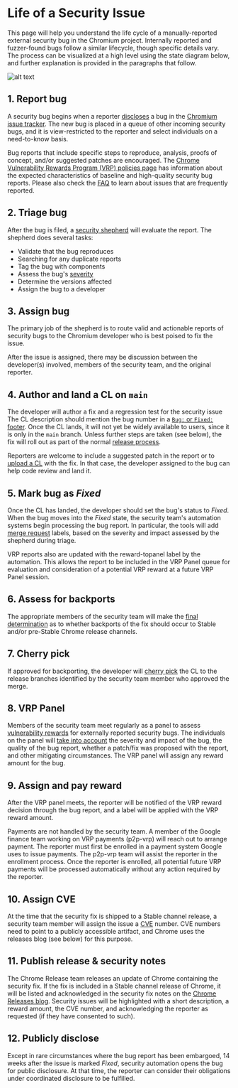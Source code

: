 # Life of a Security Issue

This page will help you understand the life cycle of a manually-reported
external security bug in the Chromium project. Internally reported and
fuzzer-found bugs follow a similar lifecycle, though specific details vary. The
process can be visualized at a high level using the state diagram below, and
further explanation is provided in the paragraphs that follow.

![alt text](life-of-a-security-issue.png "Sequence diagram of the life of a security issue")

<pre style="display:none" data-note="Source code for sequence diagram. Gitiles will not display this.">
<!--
https://mermaid.live/edit#pako:eNqNU71uwjAQfpWTh070BTJUqgKd2goBYiEdLvZBLBw79Q9thHj3OpAgklCJJUpy39_d2UfGjSCWMEffgTSnqcSdxTLTmcfgjQ5lTrb5qtB6yWWF2sOCKmP9-P-SeLDS17Cii8RtcUoHUqY6s2Kp03h-eenRklYd8rBrcL3iGLyyMTD9B756JvDqnNzpFhihn8YTmAPZazeTG_QmNdoF5dFLo78ujGt5IBx8YSygFqCaR_oORkOJckQaRP9Au2_yADrI2Jv8JZGxi1W_j1Ej5Bxso2eOfN9kd8OAfUZakLU1VJLv78mPgq0Xc5ijJnUP203rOtEnqLAGSz9oxUOEdD17IMQ85Eq6IgorQkfRxnUAHVfnBqeoZ7Q5k7mqQUjHlXEUV8gmrCQb9yLicT9mGuLQfUElZSyJr4K2GBfebOAUoaES6GkmpDeWJVtUjiasuRHLWnOWeBuoA7VXpkWd_gADszf5
-->

sequenceDiagram
	autonumber
	participant Reporter
	participant Security Team
	participant Developer

	Reporter->>Security Team: Report bug
	Security Team->>Security Team: Triage bug
	Security Team->>Developer: Assign bug

	Note over Reporter,Developer: [Consultation]

	Developer->>Developer: Author and land CL on main
	Developer->>Security Team: Mark bug as "Fixed"

	Security Team-->>Developer: Assess for backports

	Developer-->>Developer: Cherry pick

	Security Team->>Security Team: VRP Panel
	Security Team->>Reporter: Assign & pay reward
	Security Team->>Reporter: Assign CVE
	Security Team->>Security Team: Publish release & security notes

	Reporter-->>Reporter: [Publicly disclose]
</pre>

## 1. Report bug

A security bug begins when a reporter [
discloses](https://www.chromium.org/Home/chromium-security/reporting-security-bugs/)
a bug in the [Chromium issue
tracker](https://code.google.com/p/chromium/issues/entry?template=Security%20Bug).
The new bug is placed in a queue of other incoming security bugs, and it is
view-restricted to the reporter and select individuals on a need-to-know
basis.

Bug reports that include specific steps to reproduce, analysis, proofs of
concept, and/or suggested patches are encouraged. The [Chrome Vulnerability
Rewards Program (VRP) policies page](https://g.co/chrome/vrp/#report-quality)
has information about the expected characteristics of baseline and high-quality
security bug reports. Please also check the [FAQ](faq.md) to learn
about issues that are frequently reported.

## 2. Triage bug

After the bug is filed, a [security shepherd](shepherd.md) will evaluate the
report. The shepherd does several tasks:

- Validate that the bug reproduces
- Searching for any duplicate reports
- Tag the bug with components
- Assess the bug's [severity](severity-guidelines.md)
- Determine the versions affected
- Assign the bug to a developer

## 3. Assign bug

The primary job of the shepherd is to route valid and actionable reports of
security bugs to the Chromium developer who is best poised to fix the issue.

After the issue is assigned, there may be discussion between the developer(s)
involved, members of the security team, and the original reporter.

## 4. Author and land a CL on `main`

The developer will author a fix and a regression test for the security issue
The CL description should mention the bug number in a
[`Bug:` or `Fixed:` footer](../contributing.md#cl-footer-reference).
Once the CL lands, it will not yet be widely available to users, since it is
only in the `main` branch. Unless further steps are taken (see below), the fix
will roll out as part of the normal [release
process](../process/release_cycle.md).

Reporters are welcome to include a suggested patch in the report or to [upload a
CL](../contributing.md) with the fix. In that case, the developer assigned to
the bug can help code review and land it.

## 5. Mark bug as *Fixed*

Once the CL has landed, the developer should set the bug's status to *Fixed*.
When the bug moves into the *Fixed* state, the security team's automation
systems begin processing the bug report. In particular, the tools will add
[merge request](../process/merge_request.md) labels, based on the severity and
impact assessed by the shepherd during triage.

VRP reports also are updated with the reward-topanel label by the automation.
This allows the report to be included in the VRP Panel queue for
evaluation and consideration of a potential VRP reward at a future VRP Panel
session.

## 6. Assess for backports

The appropriate members of the security team will make the [final determination](https://www.chromium.org/Home/chromium-security/security-release-management/)
as to whether backports of the fix should occur to Stable and/or pre-Stable
Chrome release channels.

## 7. Cherry pick

If approved for backporting, the developer will [cherry
pick](../process/merge_request.md#landing-an-approved-merge) the CL to the
release branches identified by the security team member who approved the
merge.

## 8. VRP Panel

Members of the security team meet regularly as a panel to assess [vulnerability
rewards](vrp-faq.md) for externally reported security bugs. The individuals on
the panel will [take into account](https://g.co/chrome/vrp) the severity and
impact of the bug, the quality of the bug report, whether a patch/fix was
proposed with the report, and other mitigating circumstances. The VRP panel will
assign any reward amount for the bug.

## 9. Assign and pay reward

After the VRP panel meets, the reporter will be notified of the VRP reward
decision through the bug report, and a label will be applied with the VRP reward
amount.

Payments are not handled by the security team. A member of the Google finance
team working on VRP payments (p2p-vrp) will reach out to arrange payment. The
reporter must first be enrolled in a payment system Google uses to issue
payments. The p2p-vrp team will assist the reporter in the enrollment process.
Once the reporter is enrolled, all potential future VRP payments will be
processed automatically without any action required by the reporter.

## 10. Assign CVE

At the time that the security fix is shipped to a Stable channel release, a
security team member will assign the issue a [CVE](https://www.cve.org/) number.
CVE numbers need to point to a publicly accessible artifact, and Chrome uses the
releases blog (see below) for this purpose.

## 11. Publish release & security notes

The Chrome Release team releases an update of Chrome containing the security
fix. If the fix is included in a Stable channel release of Chrome, it will be
listed and acknowledged in the security fix notes on the [Chrome Releases
blog](https://googlechromereleases.blogspot.com/). Security issues will be
highlighted with a short description, a reward amount, the CVE number, and
acknowledging the reporter as requested (if they have consented to such).

## 12. Publicly disclose

Except in rare circumstances where the bug report has been embargoed, 14 weeks
after the issue is marked *Fixed*, security automation opens the bug for public
disclosure. At that time, the reporter can consider their obligations under
coordinated disclosure to be fulfilled.
